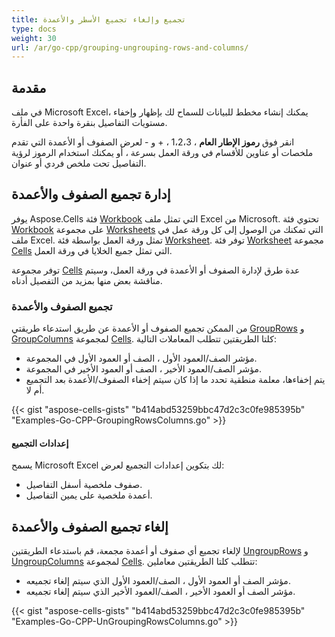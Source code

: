 ```yaml
---
title: تجميع وإلغاء تجميع الأسطر والأعمدة
type: docs
weight: 30
url: /ar/go-cpp/grouping-ungrouping-rows-and-columns/
---
```


## **مقدمة**

في ملف Microsoft Excel، يمكنك إنشاء مخطط للبيانات للسماح لك بإظهار وإخفاء مستويات التفاصيل بنقرة واحدة على الفأرة.

انقر فوق **رموز الإطار العام** ، 1،2،3 ، + و - لعرض الصفوف أو الأعمدة التي تقدم ملخصات أو عناوين للأقسام في ورقة العمل بسرعة ، أو يمكنك استخدام الرموز لرؤية التفاصيل تحت ملخص فردي أو عنوان.

## **إدارة تجميع الصفوف والأعمدة**

يوفر Aspose.Cells فئة [Workbook](https://reference.aspose.com/cells/go-cpp/workbook/) التي تمثل ملف Excel من Microsoft. تحتوي فئة [Workbook](https://reference.aspose.com/cells/go-cpp/workbook/) على مجموعة [Worksheets](https://reference.aspose.com/cells/go-cpp/worksheetcollection/) التي تمكنك من الوصول إلى كل ورقة عمل في ملف Excel. تمثل ورقة العمل بواسطة فئة [Worksheet](https://reference.aspose.com/cells/go-cpp/worksheet/). توفر فئة [Worksheet](https://reference.aspose.com/cells/go-cpp/worksheet/) مجموعة [Cells](https://reference.aspose.com/cells/go-cpp/cells/) التي تمثل جميع الخلايا في ورقة العمل.

توفر مجموعة [Cells](https://reference.aspose.com/cells/go-cpp/cells/) عدة طرق لإدارة الصفوف أو الأعمدة في ورقة العمل، وسيتم مناقشة بعض منها بمزيد من التفصيل أدناه.

### **تجميع الصفوف والأعمدة**

من الممكن تجميع الصفوف أو الأعمدة عن طريق استدعاء طريقتي [GroupRows](https://reference.aspose.com/cells/go-cpp/cells/grouprows/) و [GroupColumns](https://reference.aspose.com/cells/go-cpp/cells/groupcolumns/) لمجموعة [Cells](https://reference.aspose.com/cells/go-cpp/cells/). كلتا الطريقتين تتطلب المعاملات التالية:

- مؤشر الصف/العمود الأول ، الصف أو العمود الأول في المجموعة.
- مؤشر الصف/العمود الأخير ، الصف أو العمود الأخير في المجموعة.
- يتم إخفاءها، معلمة منطقية تحدد ما إذا كان سيتم إخفاء الصفوف/الأعمدة بعد التجميع أم لا.

{{< gist "aspose-cells-gists" "b414abd53259bbc47d2c3c0fe985395b" "Examples-Go-CPP-GroupingRowsColumns.go" >}}

#### **إعدادات التجميع**

يسمح Microsoft Excel لك بتكوين إعدادات التجميع لعرض:

- صفوف ملخصية أسفل التفاصيل.
- أعمدة ملخصية على يمين التفاصيل.

## **إلغاء تجميع الصفوف والأعمدة**

لإلغاء تجميع أي صفوف أو أعمدة مجمعة، قم باستدعاء الطريقتين [UngroupRows](https://reference.aspose.com/cells/go-cpp/cells/ungrouprows/) و [UngroupColumns](https://reference.aspose.com/cells/go-cpp/cells/ungroupcolumns/) لمجموعة [Cells](https://reference.aspose.com/cells/go-cpp/cells/). تتطلب كلتا الطريقتين معاملين:

- مؤشر الصف أو العمود الأول ، الصف/العمود الأول الذي سيتم إلغاء تجميعه.
- مؤشر الصف أو العمود الأخير ، الصف/العمود الأخير الذي سيتم إلغاء تجميعه.

{{< gist "aspose-cells-gists" "b414abd53259bbc47d2c3c0fe985395b" "Examples-Go-CPP-UnGroupingRowsColumns.go" >}}
